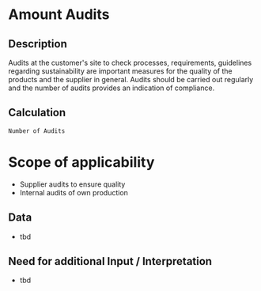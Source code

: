 # Amount Audits

## Description
Audits at the customer's site to check processes, requirements, guidelines regarding sustainability are important measures for the quality of the products and the supplier in general. Audits should be carried out regularly and the number of audits provides an indication of compliance.

## Calculation
`Number of Audits`

# Scope of applicability
* Supplier audits to ensure quality
* Internal audits of own production

## Data
* tbd

## Need for additional Input / Interpretation
* tbd
